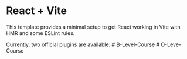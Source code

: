 # React + Vite

This template provides a minimal setup to get React working in Vite with HMR and some ESLint rules.

Currently, two official plugins are available:
#   B - L e v e l - C o u r s e  
 #   O - L e v e - C o u r s e  
 